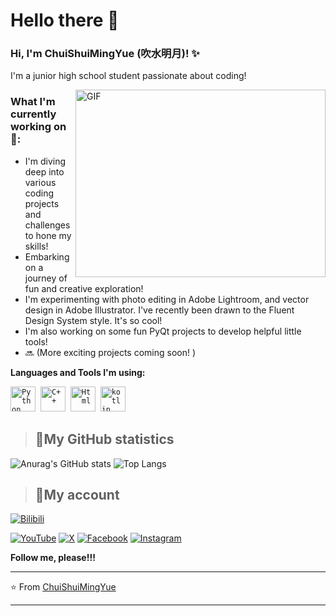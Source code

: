 # Hello there 👋

### Hi, I'm ChuiShuiMingYue (吹水明月)! ✨

I'm a junior high school student passionate about coding!

<img align="right" alt="GIF" src="https://github.com/VatanaChhorn/VatanaChhorn/blob/master/image_processing20200107-3552-13pkkb4.gif" width="400" height="300" />

### What I'm currently working on 🤗:

*  I'm diving deep into various coding projects and challenges to hone my skills!
*  Embarking on a journey of fun and creative exploration!
*  I'm experimenting with photo editing in Adobe Lightroom, and vector design in Adobe Illustrator.  I've recently been drawn to the Fluent Design System style.  It's so cool!
*  I'm also working on some fun PyQt projects to develop helpful little tools!
*  🔜 (More exciting projects coming soon! )

**Languages and Tools I'm using:**

<p align="left">
  <code><img src="https://github.com/abranhe/programming-languages-logos/blob/master/src/python/python_48x48.png" alt="Python" width="40" height="40"/></code>&nbsp;
  <code><img src="https://github.com/abranhe/programming-languages-logos/blob/master/src/cpp/cpp_48x48.png" alt="C++" width="40" height="40" /></code>&nbsp;
  <code><img src="https://github.com/abranhe/programming-languages-logos/blob/master/src/html/html_48x48.png" alt="Html" width="40" height="40" /></code>&nbsp;
  <code><img src="https://github.com/abranhe/programming-languages-logos/blob/master/src/kotlin/kotlin_48x48.png" alt="kotlin" width="40" height="40" /></code>
</p>


> ## **🧋My GitHub statistics**

![Anurag's GitHub stats](https://github-readme-stats.vercel.app/api?username=chuishui233&show_icons=true&theme=dracula) ![Top Langs](https://github-readme-stats.vercel.app/api/top-langs/?username=chuishui233&layout=compact)


> ## **🌈My account**

[![Bilibili](https://img.shields.io/badge/Bilibili-white?logo=bilibili)](https://space.bilibili.com/1486590453)

[![YouTube](https://img.shields.io/badge/Youtube-red?logo=youtube)](https://www.youtube.com/@dongguacute)
[![X](https://img.shields.io/badge/Twitter-black?logo=x)](https://twitter.com/Dongguacute)
[![Facebook](https://img.shields.io/badge/Facebook-blue?logo=facebook)](https://www.facebook.com/Dongguacute)
[![Instagram](https://img.shields.io/badge/instagram-white?logo=instagram)](https://www.instagram.com/dongguacute)

**Follow me, please!!!**

---

⭐️ From [ChuiShuiMingYue](https://github.com/ChuiShui233)

---

